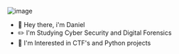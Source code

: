 ![image](https://github.com/Slippin-Dinny/Slippin-Dinny/assets/130683463/10c40e4d-a4eb-44d9-88e0-ad20bfdba002)

- 👋 Hey there, i'm Daniel
- ✏️ I'm Studying Cyber Security and Digital Forensics
- 💬 I'm Interested in CTF's and Python projects
